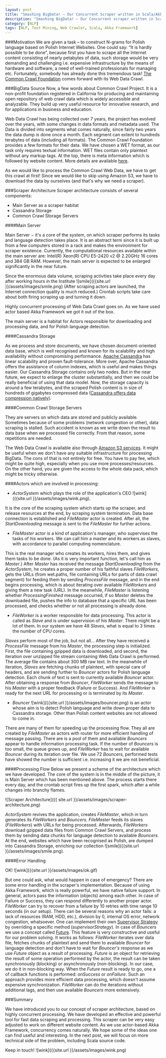 ```yaml
---
layout: post
title: "Smashing BigData! – Our Concurrent Scraper written in Scala/Akka Framework"
description: "Smashing BigData! – Our Concurrent scraper written in Scala/Akka Framework for processing of Common Crawl Web Data"
category: [NLP]
tags: [NLP, Text Mining, Web Crawler, Scala, Akka Framework]
---
```


###Motivation
We are given a task – to construct N-grams for Polish language based on Polish Internet Websites. One could say: “It is hardly possible to be done”, because first you have to scrape all the Internet content consisting of nearly petabytes of data, such storage would be very demanding and challenging i.e. expensive infrastructure by the means of hardware and software, a need of well-trained professionals for managing etc. 
Fortunately, somebody has already done this tremendous task! [The Common Crawl Foundation](http://commoncrawl.org/) comes forward with its Web Data Crawl. 

<!--more--> 

###BigData Source
Now, a few words about Common Crawl Project. It is a non-profit foundation registered in California for producing and maintaining open repository of web crawl data which is widely accessible and analyzable. They build up very useful resource for innovative research, and for applications in business and education.

Web Data Crawl has being collected over 7 years, the project has evolved over the years, with some changes in data formats and metadata used. The Data is divided into segments what comes naturally, since fairly two years the data dump is done once a month. Each segment can extent to hundreds terabytes of data (including all formats). The Common Crawl Foundation provides a few formats for their data. We have chosen a WET format, as our task only requires textual information. WET files contain only plaintext without any markup tags. At the top, there is meta information which is followed by website content. More details are available [here](http://commoncrawl.org/the-data/get-started).

As we would like to process the Common Crawl Web Data, we have to get this crawl at first! Since we would like to skip using Amazon S3, we have to download the data by ourselves (and that's why we need a scraper).  

###Scraper Architecture 
Scraper architecture consists of several components:

* Main Server as a scraper habitat
* Cassandra Storage
* Common Crawl Storage Servers

####Main Server

Main Server &minus; it's a core of the system, on which scraper performs its tasks and language detection takes place. It is an abstract term since it is built up from a few computers stored in a rack and makes the environment for scraper existence. Currently, the computational resources available within the main server are: Intel(R) Xeon(R) CPU E5-2420 v2 @ 2.20GHz 16 cores and 384 GB RAM. However, the main server is expected to be enlarged significantly in the near future.

Since the enormous data volume, scraping activities take place every day after working hours in the Institute ![smile]({{site.url }}/assets/images/smile.png) (After scraping actors are launched, the Internet connection quality is much reduced.) Crontab scripts take care about both firing scraping up and turning it down.

Highly concurrent processing of Web Data Crawl goes on. As we have used actor based Akka Framework we got it out of the box.

The main server is a habitat for Actors responsible for downloading and processing data, and for Polish language detection.

####Cassandra Storage

As we process and store documents, we have chosen document-oriented data base, which is well recognised and known for its scalability and high availability without compromising performance. [Apache Cassandra](http://cassandra.apache.org/) has linear scalability and proven fault-tolerance. More over, Apache Cassandra offers the assistance of column indexes, which is useful and makes things easier. Our Cassandra Storage contains only two nodes. But in the near future, we expect to enlarge the cluster substantially, and then we could be really beneficial of using that data model. Now, the storage capacity is around a few terabytes, and the scraped Polish content is in size of hundreds of gigabytes compressed data ([Cassandra offers data compression natively](http://docs.datastax.com/en/cassandra/2.0/cassandra/operations/ops_config_compress_t.html)). 

####Common Crawl Storage Servers

They are servers on which data are stored and publicly available. Sometimes because of some problems (network congestion or other), data scraping is stalled. Such accident is known as we write down the result to data base when we processed file correctly. From that reason, some repetitions are needed.

The Web Data Crawl is available also through [Amazon S3 services](https://aws.amazon.com/datasets/common-crawl-corpus/). It might be useful when we don't have any suitable infrastructure for processing BigData. The cons of that is not entirely for free. You have to pay fee, which might be quite high, especially when you use more processes/resources. On the other hand, you are given the access to the whole data pack, which might be tricky otherwise.

####Actors which are involved in processing:

* *ActorSystem* which plays the role of the application's CEO ![wink]({{site.url }}/assets/images/wink.png).

It is the core of the scraping system which starts up the scraper, and release resources at the end, by scraping system termination. Data base connection is established and *FileMaster* actor is created. After all, the *StartDownloading* message is sent to the *FileMaster* for further actions.

* *FileMaster* actor is a kind of application's manager, who supervises the tasks of his workers. We can call him a master and its workers as slaves, with accordance to parallel computing nomenclature. 

This is the real manager who creates its workers, hires them, and gives them tasks to be done. (As it is very important function, let's call him as *Master*.) After *Master* has  received the message *StartDownloading* from the *ActorSystem*, he creates a proper number of his faithful slaves *FileWorkers*, gets the URLs (from wet.paths, file containing URLs for parts of data crawl segment) for feeding them by sending *ProcessFile* message, and in the end begins processing, which is about iterating over available *FileWorkers* and giving them a new task (URL). In the meanwhile, *FileMaster* is listening whether *ProcessingFinished* message occurred, if so *Master* deletes the downloaded file, pushes the info to database that a specific URL has been processed, and checks whether or not all processing is already done.

* *FileWorker* is a worker responsible for data processing. This actor is called as *Slave* and is under supervision of his *Master*. There might be a lot of them. In our system we have 48 *Slaves*, what is equal to 3 times the number of CPU cores.

*Slaves* perform most of the job, but not all... After they have received a *ProcessFile* message from his *Master*, the processing step is initialized. First, the file containing gzipped data is downloaded, and second, the iteration over unzipped file stream containing Web Data Crawl is performed. The average file contains about 300 MB raw text. In the meanwhile of iteration, *Slaves* are fetching chunks of plaintext, with special care of headers, and are sending further to *Bouncer* actors for Polish language detection. Each chunk of text is sent to currently available *Bouncer* actor. After obtaining a response from *Bouncer*, *FileWorker* sends the message to his *Master* with a proper feedback (Failure or Success). And *FileWorker* is ready for the next URL for processing or is terminated by its *Master*.

* *Bouncer* ![wink]({{site.url }}/assets/images/bouncer.png) is an actor whose aim is to detect Polish language and write down proper data to Cassandra storage. Other than Polish content websites are not allowed to come in.

There are many of them for speeding up the processing flow. They all are created by *FileMaster* as actors with router for more efficient handling of message passing. There are is a pool of them and available *Bouncers* appear to handle information processing task. If the number of *Bouncers* is too small, the queue grows up, and *FileWorker* has to wait for available *Bouncer* during its iteration over file. We use 72 *Bouncers*, performed tests have showed the number is sufficient i.e. increasing it we are not beneficial.

####Processing Flow
Below we present a scheme of the architecture which we have developed. The core of the system is in the middle of the picture, it is Main Server which has been mentioned above. The process starts there every day, and the crontab script fires up the first spark, which after a while changes into branchy flames.

![Scraper Architecture]({{ site.url }}/assets/images/scraper-architecture.png)

*ActorSystem* revives the application, creates *FileMaster*, which in turn generates its *FileWorkers* and *Bouncers*. *FileMaster* feeds its slaves (*FileWorkers*) with URLs for being processed. Afterwards, *FileWorkers* download gzipped data files from Common Crawl Servers, and process them by sending data chunks for language detection to available *Bouncers*. At the end, websites  which have been recognised as Polish, are dumped into Cassandra Storage, enriching our collection ![smile]({{site.url }}/assets/images/smile.png).

####Error Handling

OK! ![wink]({{site.url }}/assets/images/ok.gif)

But one could ask, what would happen in case of emergency?
There are some error handling in the scraper's implementation. Because of using Akka Framework, which is really powerful, we have native failure support. In general, actors pass the information (objects) among each other. In case of Failure or Success, they can respond differently to another proper actor. *FileWorker* can try to recover from a failure by 10 retries with time range 10 seconds (in our setup). There can be several reasons why an actor fails: a lack of resources (RAM, HDD, etc.), division by 0, internal OS error, network congestion, whatsoever. One can implement their own [Supervisor Strategy](http://doc.akka.io/docs/akka/snapshot/scala/fault-tolerance.html#Creating_a_Supervisor_Strategy) by overriding a specific method (*supervisorStrategy*). In case of *Bouncers* we use a concept called [Future](http://doc.akka.io/docs/akka/2.0.1/scala/futures.html). This feature is very constructive and useful for our problem solving. It works as follows: *FileWorker* iterates over data file, fetches chunks of plaintext and send them to available *Bouncer* for language detection and don't have to wait for *Bouncer's* response as we use *Future* object as a result of processing. *Future* is an object for retrieving the result of some operation performed by the actor, the result can be taken synchronously (blocking) or asynchronously (non-blocking). In our case, we do it in non-blocking way. When the *Future* result is ready to go, one a of callback functions is performed: *onSuccess* or *onFailure*. Such an approach provides more efficient data processing, which doesn't assume expensive synchronization. *FileWorker* can do the iterations without additional lags, and then use available *Bouncers* more extensively.

###Summary

We have introduced you to our concept of scraper architecture, based on highly concurrent processing. We have developed an effective and powerful tool for fast data scraping and processing. This scraper can be very easy adjusted to work on different website content. As we use actor-based Akka Framework, concurrency comes naturally. We hope some of the ideas one can find useful and interesting. In the next post, we will focus on more technical side of the problem, including Scala source code. 

Keep in touch! ![wink]({{site.url }}/assets/images/wink.png)
